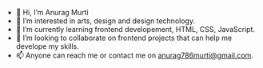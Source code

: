 - 👋 Hi, I’m Anurag Murti
- 👀 I’m interested in arts, design and design technology.
- 🌱 I’m currently learning frontend developement, HTML, CSS, JavaScript.
- 💞️ I’m looking to collaborate on frontend projects that can help me develope my skills.
- 📫 Anyone can reach me or contact me on anurag786murti@gmail.com.

<!---
AnuragMurti28/AnuragMurti28 is a ✨ special ✨ repository because its `README.md` (this file) appears on your GitHub profile.
You can click the Preview link to take a look at your changes.
--->
